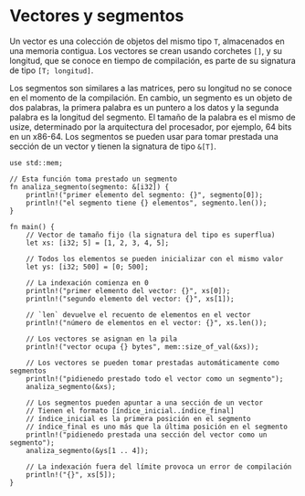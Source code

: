 # Vectores y segmentos

Un vector es una colección de objetos del mismo tipo `T`, almacenados en una
memoria contigua. Los vectores se crean usando corchetes `[]`, y su longitud,
que se conoce en tiempo de compilación, es parte de su signatura de tipo
`[T; longitud]`.

Los segmentos son similares a las matrices, pero su longitud no se conoce en el
momento de la compilación. En cambio, un segmento es un objeto de dos palabras,
la primera palabra es un puntero a los datos y la segunda palabra es la
longitud del segmento. El tamaño de la palabra es el mismo de usize,
determinado por la arquitectura del procesador, por ejemplo, 64 bits en un
x86-64. Los segmentos se pueden usar para tomar prestada una sección de un
vector y tienen la signatura de tipo `&[T]`.

```rust,editable,ignore,mdbook-runnable
use std::mem;

// Esta función toma prestado un segmento
fn analiza_segmento(segmento: &[i32]) {
    println!("primer elemento del segmento: {}", segmento[0]);
    println!("el segmento tiene {} elementos", segmento.len());
}

fn main() {
    // Vector de tamaño fijo (la signatura del tipo es superflua)
    let xs: [i32; 5] = [1, 2, 3, 4, 5];

    // Todos los elementos se pueden inicializar con el mismo valor
    let ys: [i32; 500] = [0; 500];

    // La indexación comienza en 0
    println!("primer elemento del vector: {}", xs[0]);
    println!("segundo elemento del vector: {}", xs[1]);

    // `len` devuelve el recuento de elementos en el vector 
    println!("número de elementos en el vector: {}", xs.len());

    // Los vectores se asignan en la pila
    println!("vector ocupa {} bytes", mem::size_of_val(&xs));

    // Los vectores se pueden tomar prestadas automáticamente como segmentos 
    println!("pidienedo prestado todo el vector como un segmento");
    analiza_segmento(&xs);

    // Los segmentos pueden apuntar a una sección de un vector
    // Tienen el formato [índice_inicial..índice_final]
    // índice_inicial es la primera posición en el segmento
    // índice_final es uno más que la última posición en el segmento
    println!("pidienedo prestada una sección del vector como un segmento");
    analiza_segmento(&ys[1 .. 4]);

    // La indexación fuera del límite provoca un error de compilación
    println!("{}", xs[5]);
}
```
